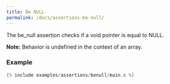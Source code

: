 ```yaml
---
title: Be NULL
permalink: /docs/assertions-be-null/
---
```


The be_null assertion checks if a void pointer is equal to NULL.

**Note:** Behavior is undefined in the context of an array.

### Example

```c
{% include examples/assertions/benull/main.c %}
```